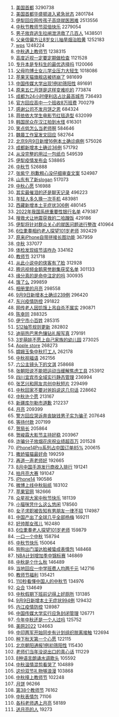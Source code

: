 1. [美国首都](https://s.weibo.com//weibo?q=%E7%BE%8E%E5%9B%BD%E9%A6%96%E9%83%BD&t=31&band_rank=1&Refer=top) 3290738
2. [美国首都华盛顿进入紧急状态](https://s.weibo.com//weibo?q=%23%E7%BE%8E%E5%9B%BD%E9%A6%96%E9%83%BD%E5%8D%8E%E7%9B%9B%E9%A1%BF%E8%BF%9B%E5%85%A5%E7%B4%A7%E6%80%A5%E7%8A%B6%E6%80%81%23&t=31&band_rank=1&Refer=top) 2801784
3. [伊犁回应网传孩子高烧就医困难](https://s.weibo.com//weibo?q=%23%E4%BC%8A%E7%8A%81%E5%9B%9E%E5%BA%94%E7%BD%91%E4%BC%A0%E5%AD%A9%E5%AD%90%E9%AB%98%E7%83%A7%E5%B0%B1%E5%8C%BB%E5%9B%B0%E9%9A%BE%23&t=31&band_rank=1&Refer=top) 2513556
4. [中秋节教师节双倍快乐](https://s.weibo.com//weibo?q=%23%E4%B8%AD%E7%A7%8B%E8%8A%82%E6%95%99%E5%B8%88%E8%8A%82%E5%8F%8C%E5%80%8D%E5%BF%AB%E4%B9%90%23&t=31&band_rank=1&Refer=top) 2279054
5. [男子放弃逃生拉闸泄洪救了几百人](https://s.weibo.com//weibo?q=%23%E7%94%B7%E5%AD%90%E6%94%BE%E5%BC%83%E9%80%83%E7%94%9F%E6%8B%89%E9%97%B8%E6%B3%84%E6%B4%AA%E6%95%91%E4%BA%86%E5%87%A0%E7%99%BE%E4%BA%BA%23&t=31&band_rank=2&Refer=top) 1438501
6. [父亲信偏方让8岁女儿抽旱烟治脸黄](https://s.weibo.com//weibo?q=%23%E7%88%B6%E4%BA%B2%E4%BF%A1%E5%81%8F%E6%96%B9%E8%AE%A98%E5%B2%81%E5%A5%B3%E5%84%BF%E6%8A%BD%E6%97%B1%E7%83%9F%E6%B2%BB%E8%84%B8%E9%BB%84%23&t=31&band_rank=1&Refer=top) 1252183
7. [wps](https://s.weibo.com//weibo?q=wps&t=31&band_rank=2&Refer=top) 1248224
8. [中秋遇上教师节](https://s.weibo.com//weibo?q=%23%E4%B8%AD%E7%A7%8B%E9%81%87%E4%B8%8A%E6%95%99%E5%B8%88%E8%8A%82%23&t=31&band_rank=3&Refer=top) 1238315
9. [高度近视一定要定期做检查](https://s.weibo.com//weibo?q=%23%E9%AB%98%E5%BA%A6%E8%BF%91%E8%A7%86%E4%B8%80%E5%AE%9A%E8%A6%81%E5%AE%9A%E6%9C%9F%E5%81%9A%E6%A3%80%E6%9F%A5%23&t=31&band_rank=6&Refer=top) 1121528
10. [专升本是专科生的最优选择吗](https://s.weibo.com//weibo?q=%23%E4%B8%93%E5%8D%87%E6%9C%AC%E6%98%AF%E4%B8%93%E7%A7%91%E7%94%9F%E7%9A%84%E6%9C%80%E4%BC%98%E9%80%89%E6%8B%A9%E5%90%97%23&t=31&band_rank=2&Refer=top) 1120066
11. [父母均博士女儿学业压力大轻生](https://s.weibo.com//weibo?q=%23%E7%88%B6%E6%AF%8D%E5%9D%87%E5%8D%9A%E5%A3%AB%E5%A5%B3%E5%84%BF%E5%AD%A6%E4%B8%9A%E5%8E%8B%E5%8A%9B%E5%A4%A7%E8%BD%BB%E7%94%9F%23&t=31&band_rank=4&Refer=top) 1018086
12. [苹果天猫旗舰店被挤崩了](https://s.weibo.com//weibo?q=%23%E8%8B%B9%E6%9E%9C%E5%A4%A9%E7%8C%AB%E6%97%97%E8%88%B0%E5%BA%97%E8%A2%AB%E6%8C%A4%E5%B4%A9%E4%BA%86%23&t=31&band_rank=5&Refer=top) 981699
13. [中国传媒大学出现1例初筛阳性](https://s.weibo.com//weibo?q=%23%E4%B8%AD%E5%9B%BD%E4%BC%A0%E5%AA%92%E5%A4%A7%E5%AD%A6%E5%87%BA%E7%8E%B01%E4%BE%8B%E5%88%9D%E7%AD%9B%E9%98%B3%E6%80%A7%23&t=31&band_rank=6&Refer=top) 891691
14. [原来五仁月饼是这样变难吃的](https://s.weibo.com//weibo?q=%23%E5%8E%9F%E6%9D%A5%E4%BA%94%E4%BB%81%E6%9C%88%E9%A5%BC%E6%98%AF%E8%BF%99%E6%A0%B7%E5%8F%98%E9%9A%BE%E5%90%83%E7%9A%84%23&t=31&band_rank=8&Refer=top) 773874
15. [成都为24小时便利店占比最高城市](https://s.weibo.com//weibo?q=%23%E6%88%90%E9%83%BD%E4%B8%BA24%E5%B0%8F%E6%97%B6%E4%BE%BF%E5%88%A9%E5%BA%97%E5%8D%A0%E6%AF%94%E6%9C%80%E9%AB%98%E5%9F%8E%E5%B8%82%23&t=31&band_rank=5&Refer=top) 736493
16. [官方回应高中一个班收8万班费](https://s.weibo.com//weibo?q=%23%E5%AE%98%E6%96%B9%E5%9B%9E%E5%BA%94%E9%AB%98%E4%B8%AD%E4%B8%80%E4%B8%AA%E7%8F%AD%E6%94%B68%E4%B8%87%E7%8F%AD%E8%B4%B9%23&t=31&band_rank=6&Refer=top) 700279
17. [感谢公司不发月饼之恩](https://s.weibo.com//weibo?q=%23%E6%84%9F%E8%B0%A2%E5%85%AC%E5%8F%B8%E4%B8%8D%E5%8F%91%E6%9C%88%E9%A5%BC%E4%B9%8B%E6%81%A9%23&t=31&band_rank=8&Refer=top) 684324
18. [蒋依依大学生电影节红毯造型](https://s.weibo.com//weibo?q=%23%E8%92%8B%E4%BE%9D%E4%BE%9D%E5%A4%A7%E5%AD%A6%E7%94%9F%E7%94%B5%E5%BD%B1%E8%8A%82%E7%BA%A2%E6%AF%AF%E9%80%A0%E5%9E%8B%23&t=31&band_rank=11&Refer=top) 632099
19. [韩国民众在汉江拍到水怪](https://s.weibo.com//weibo?q=%23%E9%9F%A9%E5%9B%BD%E6%B0%91%E4%BC%97%E5%9C%A8%E6%B1%89%E6%B1%9F%E6%8B%8D%E5%88%B0%E6%B0%B4%E6%80%AA%23&t=31&band_rank=8&Refer=top) 616301
20. [笑点低怎么当老师啊](https://s.weibo.com//weibo?q=%23%E7%AC%91%E7%82%B9%E4%BD%8E%E6%80%8E%E4%B9%88%E5%BD%93%E8%80%81%E5%B8%88%E5%95%8A%23&t=31&band_rank=10&Refer=top) 584646
21. [魏晨工作室发文回应](https://s.weibo.com//weibo?q=%23%E9%AD%8F%E6%99%A8%E5%B7%A5%E4%BD%9C%E5%AE%A4%E5%8F%91%E6%96%87%E5%9B%9E%E5%BA%94%23&t=31&band_rank=11&Refer=top) 582764
22. [北京9月9日新增16例本土确诊病例](https://s.weibo.com//weibo?q=%23%E5%8C%97%E4%BA%AC9%E6%9C%889%E6%97%A5%E6%96%B0%E5%A2%9E16%E4%BE%8B%E6%9C%AC%E5%9C%9F%E7%A1%AE%E8%AF%8A%E7%97%85%E4%BE%8B%23&t=31&band_rank=8&Refer=top) 575026
23. [成都新增本土确诊36例](https://s.weibo.com//weibo?q=%23%E6%88%90%E9%83%BD%E6%96%B0%E5%A2%9E%E6%9C%AC%E5%9C%9F%E7%A1%AE%E8%AF%8A36%E4%BE%8B%23&t=31&band_rank=10&Refer=top) 571792
24. [从没完整的用过一包纸巾](https://s.weibo.com//weibo?q=%23%E4%BB%8E%E6%B2%A1%E5%AE%8C%E6%95%B4%E7%9A%84%E7%94%A8%E8%BF%87%E4%B8%80%E5%8C%85%E7%BA%B8%E5%B7%BE%23&t=31&band_rank=9&Refer=top) 549539
25. [伊犁疫情发布会](https://s.weibo.com//weibo?q=%23%E4%BC%8A%E7%8A%81%E7%96%AB%E6%83%85%E5%8F%91%E5%B8%83%E4%BC%9A%23&t=31&band_rank=12&Refer=top) 538865
26. [中秋节](https://s.weibo.com//weibo?q=%23%E4%B8%AD%E7%A7%8B%E8%8A%82%23&t=31&band_rank=8&Refer=top) 526888
27. [张紫宁 抱歉粗心没仔细审查文案](https://s.weibo.com//weibo?q=%E5%BC%A0%E7%B4%AB%E5%AE%81%20%E6%8A%B1%E6%AD%89%E7%B2%97%E5%BF%83%E6%B2%A1%E4%BB%94%E7%BB%86%E5%AE%A1%E6%9F%A5%E6%96%87%E6%A1%88&t=31&band_rank=12&Refer=top) 524987
28. [山东有了新slogan](https://s.weibo.com//weibo?q=%23%E5%B1%B1%E4%B8%9C%E6%9C%89%E4%BA%86%E6%96%B0slogan%23&t=31&band_rank=9&Refer=top) 517073
29. [中秋心愿](https://s.weibo.com//weibo?q=%23%E4%B8%AD%E7%A7%8B%E5%BF%83%E6%84%BF%23&t=31&band_rank=15&Refer=top) 516988
30. [其实最催泪的还是聊天记录](https://s.weibo.com//weibo?q=%23%E5%85%B6%E5%AE%9E%E6%9C%80%E5%82%AC%E6%B3%AA%E7%9A%84%E8%BF%98%E6%98%AF%E8%81%8A%E5%A4%A9%E8%AE%B0%E5%BD%95%23&t=31&band_rank=14&Refer=top) 496223
31. [年轻人多久换一次手机](https://s.weibo.com//weibo?q=%23%E5%B9%B4%E8%BD%BB%E4%BA%BA%E5%A4%9A%E4%B9%85%E6%8D%A2%E4%B8%80%E6%AC%A1%E6%89%8B%E6%9C%BA%23&t=31&band_rank=15&Refer=top) 483981
32. [西藏新增本土无症状306例](https://s.weibo.com//weibo?q=%23%E8%A5%BF%E8%97%8F%E6%96%B0%E5%A2%9E%E6%9C%AC%E5%9C%9F%E6%97%A0%E7%97%87%E7%8A%B6306%E4%BE%8B%23&t=31&band_rank=10&Refer=top) 480145
33. [2022年我国系统重要性银行名单](https://s.weibo.com//weibo?q=%232022%E5%B9%B4%E6%88%91%E5%9B%BD%E7%B3%BB%E7%BB%9F%E9%87%8D%E8%A6%81%E6%80%A7%E9%93%B6%E8%A1%8C%E5%90%8D%E5%8D%95%23&t=31&band_rank=5&Refer=top) 479387
34. [搜救犬让地震获救的二哈蹭饭](https://s.weibo.com//weibo?q=%23%E6%90%9C%E6%95%91%E7%8A%AC%E8%AE%A9%E5%9C%B0%E9%9C%87%E8%8E%B7%E6%95%91%E7%9A%84%E4%BA%8C%E5%93%88%E8%B9%AD%E9%A5%AD%23&t=31&band_rank=16&Refer=top) 429186
35. [伊犁将针对群众关心的就医问题进行整改](https://s.weibo.com//weibo?q=%23%E4%BC%8A%E7%8A%81%E5%B0%86%E9%92%88%E5%AF%B9%E7%BE%A4%E4%BC%97%E5%85%B3%E5%BF%83%E7%9A%84%E5%B0%B1%E5%8C%BB%E9%97%AE%E9%A2%98%E8%BF%9B%E8%A1%8C%E6%95%B4%E6%94%B9%23&t=31&band_rank=17&Refer=top) 410964
36. [6位耄耋相约老人探望101岁老师](https://s.weibo.com//weibo?q=%236%E4%BD%8D%E8%80%84%E8%80%8B%E7%9B%B8%E7%BA%A6%E8%80%81%E4%BA%BA%E6%8E%A2%E6%9C%9B101%E5%B2%81%E8%80%81%E5%B8%88%23&t=31&band_rank=15&Refer=top) 392429
37. [原来iPhone自带拼接长图功能](https://s.weibo.com//weibo?q=%23%E5%8E%9F%E6%9D%A5iPhone%E8%87%AA%E5%B8%A6%E6%8B%BC%E6%8E%A5%E9%95%BF%E5%9B%BE%E5%8A%9F%E8%83%BD%23&t=31&band_rank=19&Refer=top) 367959
38. [中秋](https://s.weibo.com//weibo?q=%23%E4%B8%AD%E7%A7%8B%23&t=31&band_rank=14&Refer=top) 337077
39. [体检发现结节该咋办](https://s.weibo.com//weibo?q=%23%E4%BD%93%E6%A3%80%E5%8F%91%E7%8E%B0%E7%BB%93%E8%8A%82%E8%AF%A5%E5%92%8B%E5%8A%9E%23&t=31&band_rank=15&Refer=top) 334162
40. [教师节](https://s.weibo.com//weibo?q=%E6%95%99%E5%B8%88%E8%8A%82&t=31&band_rank=14&Refer=top) 321718
41. [从此小说中的侠客有了脸](https://s.weibo.com//weibo?q=%23%E4%BB%8E%E6%AD%A4%E5%B0%8F%E8%AF%B4%E4%B8%AD%E7%9A%84%E4%BE%A0%E5%AE%A2%E6%9C%89%E4%BA%86%E8%84%B8%23&t=31&band_rank=17&Refer=top) 312928
42. [腾讯视频金鹅荣誉剧集获奖名单](https://s.weibo.com//weibo?q=%23%E8%85%BE%E8%AE%AF%E8%A7%86%E9%A2%91%E9%87%91%E9%B9%85%E8%8D%A3%E8%AA%89%E5%89%A7%E9%9B%86%E8%8E%B7%E5%A5%96%E5%90%8D%E5%8D%95%23&t=31&band_rank=18&Refer=top) 301133
43. [缘分真的是命中注定的吗](https://s.weibo.com//weibo?q=%23%E7%BC%98%E5%88%86%E7%9C%9F%E7%9A%84%E6%98%AF%E5%91%BD%E4%B8%AD%E6%B3%A8%E5%AE%9A%E7%9A%84%E5%90%97%23&t=31&band_rank=18&Refer=top) 300935
44. [饿了么](https://s.weibo.com//weibo?q=%E9%A5%BF%E4%BA%86%E4%B9%88&t=31&band_rank=18&Refer=top) 299859
45. [相册里的月亮](https://s.weibo.com//weibo?q=%23%E7%9B%B8%E5%86%8C%E9%87%8C%E7%9A%84%E6%9C%88%E4%BA%AE%23&t=31&band_rank=13&Refer=top) 298558
46. [9月9日新增本土确诊239例](https://s.weibo.com//weibo?q=%239%E6%9C%889%E6%97%A5%E6%96%B0%E5%A2%9E%E6%9C%AC%E5%9C%9F%E7%A1%AE%E8%AF%8A239%E4%BE%8B%23&t=31&band_rank=17&Refer=top) 296420
47. [东兴疫情防控](https://s.weibo.com//weibo?q=%23%E4%B8%9C%E5%85%B4%E7%96%AB%E6%83%85%E9%98%B2%E6%8E%A7%23&t=31&band_rank=19&Refer=top) 291822
48. [网传老人因饥饿上吊自杀不属实](https://s.weibo.com//weibo?q=%23%E7%BD%91%E4%BC%A0%E8%80%81%E4%BA%BA%E5%9B%A0%E9%A5%A5%E9%A5%BF%E4%B8%8A%E5%90%8A%E8%87%AA%E6%9D%80%E4%B8%8D%E5%B1%9E%E5%AE%9E%23&t=31&band_rank=21&Refer=top) 290871
49. [陈幸同](https://s.weibo.com//weibo?q=%E9%99%88%E5%B9%B8%E5%90%8C&t=31&band_rank=22&Refer=top) 288325
50. [伊宁市小百姓](https://s.weibo.com//weibo?q=%E4%BC%8A%E5%AE%81%E5%B8%82%E5%B0%8F%E7%99%BE%E5%A7%93&t=31&band_rank=19&Refer=top) 285315
51. [S12抽签规则更新](https://s.weibo.com//weibo?q=%23S12%E6%8A%BD%E7%AD%BE%E8%A7%84%E5%88%99%E6%9B%B4%E6%96%B0%23&t=31&band_rank=21&Refer=top) 282802
52. [迪丽热巴黑色镶钻礼服写真](https://s.weibo.com//weibo?q=%23%E8%BF%AA%E4%B8%BD%E7%83%AD%E5%B7%B4%E9%BB%91%E8%89%B2%E9%95%B6%E9%92%BB%E7%A4%BC%E6%9C%8D%E5%86%99%E7%9C%9F%23&t=31&band_rank=21&Refer=top) 279191
53. [3岁萌娃不愿上自己家族的幼儿园](https://s.weibo.com//weibo?q=%233%E5%B2%81%E8%90%8C%E5%A8%83%E4%B8%8D%E6%84%BF%E4%B8%8A%E8%87%AA%E5%B7%B1%E5%AE%B6%E6%97%8F%E7%9A%84%E5%B9%BC%E5%84%BF%E5%9B%AD%23&t=31&band_rank=22&Refer=top) 273025
54. [Apple store](https://s.weibo.com//weibo?q=Apple%20store&t=31&band_rank=23&Refer=top) 268273
55. [嫦娥玉兔中秋打工人](https://s.weibo.com//weibo?q=%23%E5%AB%A6%E5%A8%A5%E7%8E%89%E5%85%94%E4%B8%AD%E7%A7%8B%E6%89%93%E5%B7%A5%E4%BA%BA%23&t=31&band_rank=20&Refer=top) 262178
56. [中秋祝福语](https://s.weibo.com//weibo?q=%E4%B8%AD%E7%A7%8B%E7%A5%9D%E7%A6%8F%E8%AF%AD&t=31&band_rank=24&Refer=top) 262156
57. [六公主镜头下的文淇](https://s.weibo.com//weibo?q=%23%E5%85%AD%E5%85%AC%E4%B8%BB%E9%95%9C%E5%A4%B4%E4%B8%8B%E7%9A%84%E6%96%87%E6%B7%87%23&t=31&band_rank=24&Refer=top) 258668
58. [张朝阳说不能把运动当缓解焦虑工具](https://s.weibo.com//weibo?q=%23%E5%BC%A0%E6%9C%9D%E9%98%B3%E8%AF%B4%E4%B8%8D%E8%83%BD%E6%8A%8A%E8%BF%90%E5%8A%A8%E5%BD%93%E7%BC%93%E8%A7%A3%E7%84%A6%E8%99%91%E5%B7%A5%E5%85%B7%23&t=31&band_rank=14&Refer=top) 253912
59. [四川宜宾市全域实行静态管理](https://s.weibo.com//weibo?q=%23%E5%9B%9B%E5%B7%9D%E5%AE%9C%E5%AE%BE%E5%B8%82%E5%85%A8%E5%9F%9F%E5%AE%9E%E8%A1%8C%E9%9D%99%E6%80%81%E7%AE%A1%E7%90%86%23&t=31&band_rank=25&Refer=top) 236994
60. [张艺兴和网友共创中秋短片](https://s.weibo.com//weibo?q=%23%E5%BC%A0%E8%89%BA%E5%85%B4%E5%92%8C%E7%BD%91%E5%8F%8B%E5%85%B1%E5%88%9B%E4%B8%AD%E7%A7%8B%E7%9F%AD%E7%89%87%23&t=31&band_rank=24&Refer=top) 229499
61. [中秋回家不要对爸妈说这几句话](https://s.weibo.com//weibo?q=%23%E4%B8%AD%E7%A7%8B%E5%9B%9E%E5%AE%B6%E4%B8%8D%E8%A6%81%E5%AF%B9%E7%88%B8%E5%A6%88%E8%AF%B4%E8%BF%99%E5%87%A0%E5%8F%A5%E8%AF%9D%23&t=31&band_rank=19&Refer=top) 228662
62. [中秋许个愿](https://s.weibo.com//weibo?q=%23%E4%B8%AD%E7%A7%8B%E8%AE%B8%E4%B8%AA%E6%84%BF%23&t=31&band_rank=29&Refer=top) 213167
63. [新疆库尔勒市道歉](https://s.weibo.com//weibo?q=%23%E6%96%B0%E7%96%86%E5%BA%93%E5%B0%94%E5%8B%92%E5%B8%82%E9%81%93%E6%AD%89%23&t=31&band_rank=28&Refer=top) 212237
64. [月亮](https://s.weibo.com//weibo?q=%E6%9C%88%E4%BA%AE&t=31&band_rank=29&Refer=top) 209399
65. [警方回应哭诉奔丧缺钱男子实为骗子](https://s.weibo.com//weibo?q=%23%E8%AD%A6%E6%96%B9%E5%9B%9E%E5%BA%94%E5%93%AD%E8%AF%89%E5%A5%94%E4%B8%A7%E7%BC%BA%E9%92%B1%E7%94%B7%E5%AD%90%E5%AE%9E%E4%B8%BA%E9%AA%97%E5%AD%90%23&t=31&band_rank=30&Refer=top) 207648
66. [等待付款](https://s.weibo.com//weibo?q=%23%E7%AD%89%E5%BE%85%E4%BB%98%E6%AC%BE%23&t=31&band_rank=31&Refer=top) 207199
67. [贺局长](https://s.weibo.com//weibo?q=%E8%B4%BA%E5%B1%80%E9%95%BF&t=31&band_rank=32&Refer=top) 205864
68. [贺峻霖大影节主持好稳](https://s.weibo.com//weibo?q=%23%E8%B4%BA%E5%B3%BB%E9%9C%96%E5%A4%A7%E5%BD%B1%E8%8A%82%E4%B8%BB%E6%8C%81%E5%A5%BD%E7%A8%B3%23&t=31&band_rank=35&Refer=top) 203967
69. [诈骗分子放烟花庆祝业绩超百万](https://s.weibo.com//weibo?q=%23%E8%AF%88%E9%AA%97%E5%88%86%E5%AD%90%E6%94%BE%E7%83%9F%E8%8A%B1%E5%BA%86%E7%A5%9D%E4%B8%9A%E7%BB%A9%E8%B6%85%E7%99%BE%E4%B8%87%23&t=31&band_rank=25&Refer=top) 201528
70. [iPhone14Pro系列占中国订单85%](https://s.weibo.com//weibo?q=%23iPhone14Pro%E7%B3%BB%E5%88%97%E5%8D%A0%E4%B8%AD%E5%9B%BD%E8%AE%A2%E5%8D%9585%25%23&t=31&band_rank=27&Refer=top) 200615
71. [撒娇猫猫最好命](https://s.weibo.com//weibo?q=%23%E6%92%92%E5%A8%87%E7%8C%AB%E7%8C%AB%E6%9C%80%E5%A5%BD%E5%91%BD%23&t=31&band_rank=27&Refer=top) 199259
72. [再道一声老师好](https://s.weibo.com//weibo?q=%23%E5%86%8D%E9%81%93%E4%B8%80%E5%A3%B0%E8%80%81%E5%B8%88%E5%A5%BD%23&t=31&band_rank=24&Refer=top) 192665
73. [8月中国手游发行商收入排行](https://s.weibo.com//weibo?q=%238%E6%9C%88%E4%B8%AD%E5%9B%BD%E6%89%8B%E6%B8%B8%E5%8F%91%E8%A1%8C%E5%95%86%E6%94%B6%E5%85%A5%E6%8E%92%E8%A1%8C%23&t=31&band_rank=27&Refer=top) 191241
74. [拍月亮大赛](https://s.weibo.com//weibo?q=%23%E6%8B%8D%E6%9C%88%E4%BA%AE%E5%A4%A7%E8%B5%9B%23&t=31&band_rank=29&Refer=top) 191047
75. [iPhone14](https://s.weibo.com//weibo?q=iPhone14&t=31&band_rank=31&Refer=top) 190586
76. [微博上线中秋贴纸](https://s.weibo.com//weibo?q=%23%E5%BE%AE%E5%8D%9A%E4%B8%8A%E7%BA%BF%E4%B8%AD%E7%A7%8B%E8%B4%B4%E7%BA%B8%23&t=31&band_rank=15&Refer=top) 183102
77. [苹果官网](https://s.weibo.com//weibo?q=%E8%8B%B9%E6%9E%9C%E5%AE%98%E7%BD%91&t=31&band_rank=18&Refer=top) 182666
78. [众星祝大家中秋节快乐](https://s.weibo.com//weibo?q=%23%E4%BC%97%E6%98%9F%E7%A5%9D%E5%A4%A7%E5%AE%B6%E4%B8%AD%E7%A7%8B%E8%8A%82%E5%BF%AB%E4%B9%90%23&t=31&band_rank=31&Refer=top) 181139
79. [小猫咪凭什么这么悠闲](https://s.weibo.com//weibo?q=%23%E5%B0%8F%E7%8C%AB%E5%92%AA%E5%87%AD%E4%BB%80%E4%B9%88%E8%BF%99%E4%B9%88%E6%82%A0%E9%97%B2%23&t=31&band_rank=19&Refer=top) 178560
80. [女子求职被告知有男朋友一律不招](https://s.weibo.com//weibo?q=%23%E5%A5%B3%E5%AD%90%E6%B1%82%E8%81%8C%E8%A2%AB%E5%91%8A%E7%9F%A5%E6%9C%89%E7%94%B7%E6%9C%8B%E5%8F%8B%E4%B8%80%E5%BE%8B%E4%B8%8D%E6%8B%9B%23&t=31&band_rank=38&Refer=top) 174987
81. [中国产出了全球几乎全部杨梅](https://s.weibo.com//weibo?q=%23%E4%B8%AD%E5%9B%BD%E4%BA%A7%E5%87%BA%E4%BA%86%E5%85%A8%E7%90%83%E5%87%A0%E4%B9%8E%E5%85%A8%E9%83%A8%E6%9D%A8%E6%A2%85%23&t=31&band_rank=39&Refer=top) 169211
82. [好帅那女孩儿](https://s.weibo.com//weibo?q=%23%E5%A5%BD%E5%B8%85%E9%82%A3%E5%A5%B3%E5%AD%A9%E5%84%BF%23&t=31&band_rank=42&Refer=top) 162480
83. [6位耄耋老人探望101岁老师](https://s.weibo.com//weibo?q=%236%E4%BD%8D%E8%80%84%E8%80%8B%E8%80%81%E4%BA%BA%E6%8E%A2%E6%9C%9B101%E5%B2%81%E8%80%81%E5%B8%88%23&t=31&band_rank=36&Refer=top) 159879
84. [一口一个中秋](https://s.weibo.com//weibo?q=%23%E4%B8%80%E5%8F%A3%E4%B8%80%E4%B8%AA%E4%B8%AD%E7%A7%8B%23&t=31&band_rank=32&Refer=top) 158794
85. [中秋节快乐](https://s.weibo.com//weibo?q=%23%E4%B8%AD%E7%A7%8B%E8%8A%82%E5%BF%AB%E4%B9%90%23&t=31&band_rank=26&Refer=top) 150064
86. [狗狗出门溜达脸被蛰成表情包](https://s.weibo.com//weibo?q=%23%E7%8B%97%E7%8B%97%E5%87%BA%E9%97%A8%E6%BA%9C%E8%BE%BE%E8%84%B8%E8%A2%AB%E8%9B%B0%E6%88%90%E8%A1%A8%E6%83%85%E5%8C%85%23&t=31&band_rank=42&Refer=top) 148468
87. [NBA计划增加季中锦标赛](https://s.weibo.com//weibo?q=%23NBA%E8%AE%A1%E5%88%92%E5%A2%9E%E5%8A%A0%E5%AD%A3%E4%B8%AD%E9%94%A6%E6%A0%87%E8%B5%9B%23&t=31&band_rank=37&Refer=top) 146869
88. [中秋是个什么秋](https://s.weibo.com//weibo?q=%23%E4%B8%AD%E7%A7%8B%E6%98%AF%E4%B8%AA%E4%BB%80%E4%B9%88%E7%A7%8B%23&t=31&band_rank=36&Refer=top) 146489
89. [当地回应一中学班费人均两千元](https://s.weibo.com//weibo?q=%23%E5%BD%93%E5%9C%B0%E5%9B%9E%E5%BA%94%E4%B8%80%E4%B8%AD%E5%AD%A6%E7%8F%AD%E8%B4%B9%E4%BA%BA%E5%9D%87%E4%B8%A4%E5%8D%83%E5%85%83%23&t=31&band_rank=44&Refer=top) 142716
90. [教师节福利](https://s.weibo.com//weibo?q=%E6%95%99%E5%B8%88%E8%8A%82%E7%A6%8F%E5%88%A9&t=31&band_rank=45&Refer=top) 135421
91. [110秒看懂中国人的中秋节](https://s.weibo.com//weibo?q=%23110%E7%A7%92%E7%9C%8B%E6%87%82%E4%B8%AD%E5%9B%BD%E4%BA%BA%E7%9A%84%E4%B8%AD%E7%A7%8B%E8%8A%82%23&t=31&band_rank=46&Refer=top) 134976
92. [众合](https://s.weibo.com//weibo?q=%E4%BC%97%E5%90%88&t=31&band_rank=46&Refer=top) 134649
93. [中秋假期下班前记得上好厕所](https://s.weibo.com//weibo?q=%23%E4%B8%AD%E7%A7%8B%E5%81%87%E6%9C%9F%E4%B8%8B%E7%8F%AD%E5%89%8D%E8%AE%B0%E5%BE%97%E4%B8%8A%E5%A5%BD%E5%8E%95%E6%89%80%23&t=31&band_rank=42&Refer=top) 131385
94. [9月9日新增本土无症状994例](https://s.weibo.com//weibo?q=%239%E6%9C%889%E6%97%A5%E6%96%B0%E5%A2%9E%E6%9C%AC%E5%9C%9F%E6%97%A0%E7%97%87%E7%8A%B6994%E4%BE%8B%23&t=31&band_rank=48&Refer=top) 129432
95. [内江疫情防控](https://s.weibo.com//weibo?q=%E5%86%85%E6%B1%9F%E7%96%AB%E6%83%85%E9%98%B2%E6%8E%A7&t=31&band_rank=49&Refer=top) 128987
96. [中国传媒大学实行应急封闭管理](https://s.weibo.com//weibo?q=%23%E4%B8%AD%E5%9B%BD%E4%BC%A0%E5%AA%92%E5%A4%A7%E5%AD%A6%E5%AE%9E%E8%A1%8C%E5%BA%94%E6%80%A5%E5%B0%81%E9%97%AD%E7%AE%A1%E7%90%86%23&t=31&band_rank=38&Refer=top) 126771
97. [今年中秋还是一个人过吗](https://s.weibo.com//weibo?q=%23%E4%BB%8A%E5%B9%B4%E4%B8%AD%E7%A7%8B%E8%BF%98%E6%98%AF%E4%B8%80%E4%B8%AA%E4%BA%BA%E8%BF%87%E5%90%97%23&t=31&band_rank=46&Refer=top) 125752
98. [美网2022](https://s.weibo.com//weibo?q=%23%E7%BE%8E%E7%BD%912022%23&t=31&band_rank=47&Refer=top) 124663
99. [中印两军开始同步有计划组织脱离接触](https://s.weibo.com//weibo?q=%23%E4%B8%AD%E5%8D%B0%E4%B8%A4%E5%86%9B%E5%BC%80%E5%A7%8B%E5%90%8C%E6%AD%A5%E6%9C%89%E8%AE%A1%E5%88%92%E7%BB%84%E7%BB%87%E8%84%B1%E7%A6%BB%E6%8E%A5%E8%A7%A6%23&t=31&band_rank=46&Refer=top) 122694
100. [种下秋天第一个心愿](https://s.weibo.com//weibo?q=%23%E7%A7%8D%E4%B8%8B%E7%A7%8B%E5%A4%A9%E7%AC%AC%E4%B8%80%E4%B8%AA%E5%BF%83%E6%84%BF%23&t=31&band_rank=40&Refer=top) 122115
101. [北京朝阳通报1例初筛阳性](https://s.weibo.com//weibo?q=%23%E5%8C%97%E4%BA%AC%E6%9C%9D%E9%98%B3%E9%80%9A%E6%8A%A51%E4%BE%8B%E5%88%9D%E7%AD%9B%E9%98%B3%E6%80%A7%23&t=31&band_rank=48&Refer=top) 115430
102. [老师们当年没说出口的真心话](https://s.weibo.com//weibo?q=%23%E8%80%81%E5%B8%88%E4%BB%AC%E5%BD%93%E5%B9%B4%E6%B2%A1%E8%AF%B4%E5%87%BA%E5%8F%A3%E7%9A%84%E7%9C%9F%E5%BF%83%E8%AF%9D%23&t=31&band_rank=50&Refer=top) 111229
103. [8种语言朗诵水调歌头](https://s.weibo.com//weibo?q=%238%E7%A7%8D%E8%AF%AD%E8%A8%80%E6%9C%97%E8%AF%B5%E6%B0%B4%E8%B0%83%E6%AD%8C%E5%A4%B4%23&t=31&band_rank=49&Refer=top) 105592
104. [中秋温情混剪看哭了](https://s.weibo.com//weibo?q=%23%E4%B8%AD%E7%A7%8B%E6%B8%A9%E6%83%85%E6%B7%B7%E5%89%AA%E7%9C%8B%E5%93%AD%E4%BA%86%23&t=31&band_rank=47&Refer=top) 104889
105. [这份双节礼物够浪漫](https://s.weibo.com//weibo?q=%23%E8%BF%99%E4%BB%BD%E5%8F%8C%E8%8A%82%E7%A4%BC%E7%89%A9%E5%A4%9F%E6%B5%AA%E6%BC%AB%23&t=31&band_rank=42&Refer=top) 103868
106. [中秋撞上教师节](https://s.weibo.com//weibo?q=%E4%B8%AD%E7%A7%8B%E6%92%9E%E4%B8%8A%E6%95%99%E5%B8%88%E8%8A%82&t=31&band_rank=43&Refer=top) 102248
107. [月饼](https://s.weibo.com//weibo?q=%E6%9C%88%E9%A5%BC&t=31&band_rank=50&Refer=top) 96266
108. [第38个教师节](https://s.weibo.com//weibo?q=%E7%AC%AC38%E4%B8%AA%E6%95%99%E5%B8%88%E8%8A%82&t=31&band_rank=44&Refer=top) 76162
109. [中秋表情包](https://s.weibo.com//weibo?q=%E4%B8%AD%E7%A7%8B%E8%A1%A8%E6%83%85%E5%8C%85&t=31&band_rank=50&Refer=top) 71106
110. [各科老师遇上月亮](https://s.weibo.com//weibo?q=%23%E5%90%84%E7%A7%91%E8%80%81%E5%B8%88%E9%81%87%E4%B8%8A%E6%9C%88%E4%BA%AE%23&t=31&band_rank=50&Refer=top) 58189
111. [送月亮的人](https://s.weibo.com//weibo?q=%23%E9%80%81%E6%9C%88%E4%BA%AE%E7%9A%84%E4%BA%BA%23&t=31&band_rank=48&Refer=top) 19273
